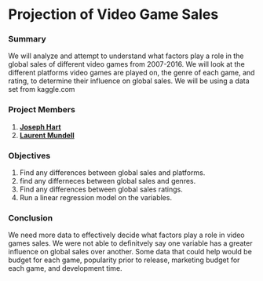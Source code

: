 # Projection of Video Game Sales

### Summary
We will analyze and attempt to understand what factors play a role in the global sales of different video games from 2007-2016. We will look at the different platforms video games are played on, the genre of each game, and rating, to determine their influence on global sales. We will be using a data set from kaggle.com

### Project Members
1. <b> [Joseph Hart](https://github.com/joseh4) </b>
2. <b> [Laurent Mundell](https://github.com/LaurentStar) </b>

### Objectives

1. Find any differences between global sales and platforms.
2. find any differneces between global sales and genres.
3. Find any differences between global sales ratings.
4. Run a linear regression model on the variables.

### Conclusion
We need more data to effectively decide what factors play a role in video games sales. We were not able to definitvely say one variable has a greater influence on global sales over another. Some data that could help would be budget for each game, popularity prior to release, marketing budget for each game, and development time. 

